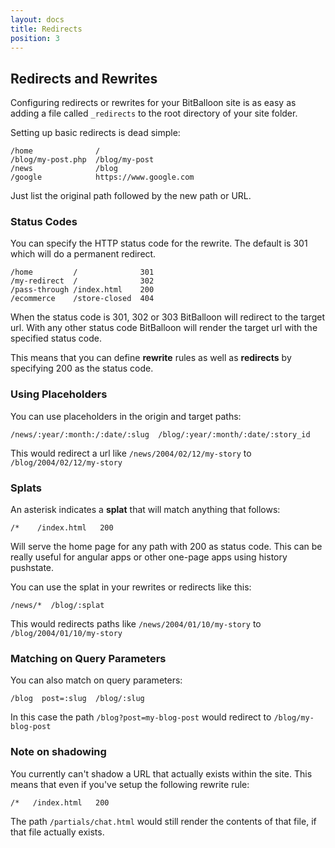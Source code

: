 ```yaml
---
layout: docs
title: Redirects
position: 3
---
```



## Redirects and Rewrites

Configuring redirects or rewrites for your BitBalloon site is as easy as adding a file called `_redirects` to the root directory of your site folder.

Setting up basic redirects is dead simple:

    /home              /
    /blog/my-post.php  /blog/my-post
    /news              /blog
    /google            https://www.google.com

Just list the original path followed by the new path or URL.


### Status Codes

You can specify the HTTP status code for the rewrite. The default is 301 which will do a permanent redirect.

    /home         /              301
    /my-redirect  /              302
    /pass-through /index.html    200
    /ecommerce    /store-closed  404

When the status code is 301, 302 or 303 BitBalloon will redirect to the target url. With any other status code BitBalloon will render the target url with the specified status code.

This means that you can define **rewrite** rules as well as **redirects** by specifying 200 as the status code.


### Using Placeholders

You can use placeholders in the origin and target paths:

    /news/:year/:month:/:date/:slug  /blog/:year/:month/:date/:story_id

This would redirect a url like `/news/2004/02/12/my-story` to `/blog/2004/02/12/my-story`


### Splats

An asterisk indicates a **splat** that will match anything that follows:

    /*    /index.html   200

Will serve the home page for any path with 200 as status code. This can be really useful for angular apps or other one-page apps using history pushstate.

You can use the splat in your rewrites or redirects like this:

    /news/*  /blog/:splat

This would redirects paths like `/news/2004/01/10/my-story` to `/blog/2004/01/10/my-story`


### Matching on Query Parameters

You can also match on query parameters:

    /blog  post=:slug  /blog/:slug

In this case the path `/blog?post=my-blog-post` would redirect to `/blog/my-blog-post`


### Note on shadowing

You currently can't shadow a URL that actually exists within the site. This means that even if you've setup the following rewrite rule:

    /*   /index.html   200

The path `/partials/chat.html` would still render the contents of that file, if that file actually exists.
